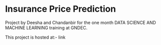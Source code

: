 # Insurance Price Prediction

Project by Deesha and Chandanbir for the one month DATA SCIENCE AND MACHINE LEARNING training at GNDEC.

This project is hosted at:-  link

